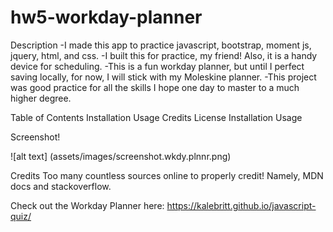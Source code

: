 # hw5-workday-planner

Description
-I made this app to practice javascript, bootstrap, moment js, jquery, html, and css.
-I built this for practice, my friend! Also, it is a handy device for scheduling.
-This is a fun workday planner, but until I perfect saving locally, for now, I will stick with my Moleskine planner.
-This project was good practice for all the skills I hope one day to master to a much higher degree.

Table of Contents
Installation
Usage
Credits
License
Installation
Usage

Screenshot!

![alt text] (assets/images/screenshot.wkdy.plnnr.png)

Credits
Too many countless sources online to properly credit! Namely, MDN docs and stackoverflow.

Check out the Workday Planner here: https://kalebritt.github.io/javascript-quiz/

